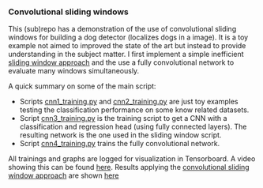 ### Convolutional sliding windows
This (sub)repo has a demonstration of the use of convolutional sliding windows for building a dog detector (localizes dogs in a image). It is a toy example not aimed to improved the state of the art but instead to provide understanding in the subject matter.
I first implement a simple inefficient [sliding window approach](./sliding_window.py) and the use a fully convolutional network to evaluate many windows simultaneously.

A quick summary on some of the main script:
* Scripts [cnn1_training.py](./cnn1_training.py) and [cnn2_training.py](./cnn2_training.py) are just toy examples testing the classification performance on some know related datasets.
* Script [cnn3_training.py](./cnn3_training.py) is the training script to get a CNN with a classification and regression head (using fully connected layers). The resulting network is the one used in the sliding window script.
* Script [cnn4_training.py](./cnn4_training.py) trains the fully convolutional network.

All trainings and graphs are logged for visualization in Tensorboard. A video showing this can be found [here](https://youtu.be/Ec9BTzexaQY). Results applying the [convolutional sliding window approach](./convolutional_sliding_window.py) are shown [here](https://youtu.be/XHPVU3sZznE)
